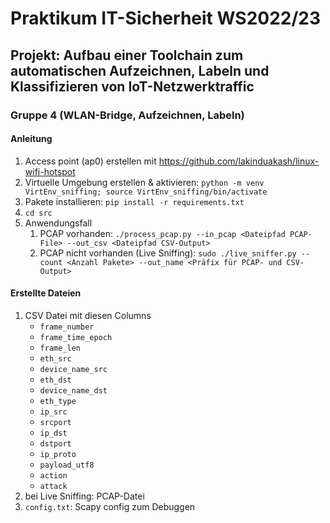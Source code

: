 # Praktikum IT-Sicherheit WS2022/23

## Projekt: Aufbau einer Toolchain zum automatischen Aufzeichnen, Labeln und Klassifizieren von IoT-Netzwerktraffic

### Gruppe 4 (WLAN-Bridge, Aufzeichnen, Labeln)

#### Anleitung

1) Access point (ap0) erstellen mit <https://github.com/lakinduakash/linux-wifi-hotspot>
2) Virtuelle Umgebung erstellen & aktivieren: `python -m venv VirtEnv_sniffing; source VirtEnv_sniffing/bin/activate`
3) Pakete installieren: `pip install -r requirements.txt`
4) `cd src`
5) Anwendungsfall
   1) PCAP vorhanden: `./process_pcap.py --in_pcap <Dateipfad PCAP-File> --out_csv <Dateipfad CSV-Output>`
   2) PCAP nicht vorhanden (Live Sniffing): `sudo ./live_sniffer.py --count <Anzahl Pakete> --out_name <Präfix für PCAP- und CSV-Output>`

#### Erstellte Dateien

1) CSV Datei mit diesen Columns
    * `frame_number`
    * `frame_time_epoch`
    * `frame_len`
    * `eth_src`
    * `device_name_src`
    * `eth_dst`
    * `device_name_dst`
    * `eth_type`
    * `ip_src`
    * `srcport`
    * `ip_dst`
    * `dstport`
    * `ip_proto`
    * `payload_utf8`
    * `action`
    * `attack`
2) bei Live Sniffing: PCAP-Datei
3) `config.txt`: Scapy config zum Debuggen
